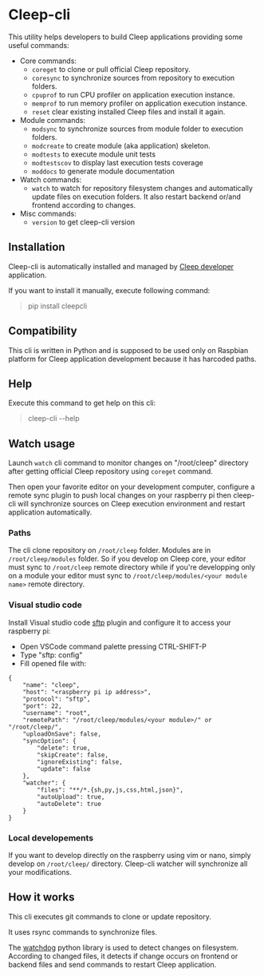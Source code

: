 # Cleep-cli

This utility helps developers to build Cleep applications providing some useful commands:
* Core commands:
    * `coreget` to clone or pull official Cleep repository.
    * `coresync` to synchronize sources from repository to execution folders.
    * `cpuprof` to run CPU profiler on application execution instance.
    * `memprof` to run memory profiler on application execution instance.
    * `reset` clear existing installed Cleep files and install it again.
* Module commands:
    * `modsync` to synchronize sources from module folder to execution folders.
    * `modcreate` to create module (aka application) skeleton.
    * `modtests` to execute module unit tests
    * `modtestscov` to display last execution tests coverage
    * `moddocs` to generate module documentation
* Watch commands:
    * `watch` to watch for repository filesystem changes and automatically update files on execution folders. It also restart backend or/and frontend according to changes.
* Misc commands:
    * `version` to get cleep-cli version

## Installation
Cleep-cli is automatically installed and managed by [Cleep developer](https://github.com/tangb/cleepmod-developer) application.

If you want to install it manually, execute following command:
> pip install cleepcli

## Compatibility
This cli is written in Python and is supposed to be used only on Raspbian platform for Cleep application development because it has harcoded paths.

## Help
Execute this command to get help on this cli:
> cleep-cli --help

## Watch usage
Launch `watch` cli command to monitor changes on "/root/cleep" directory after getting official Cleep repository using `coreget` command.

Then open your favorite editor on your development computer, configure a remote sync plugin to push local changes on your raspberry pi then cleep-cli will synchronize sources on Cleep execution environment and restart application automatically.

### Paths
The cli clone repository on `/root/cleep` folder. Modules are in `/root/cleep/modules` folder.
So if you develop on Cleep core, your editor must sync to `/root/cleep` remote directory while if you're developping only on a module your editor must sync to `/root/cleep/modules/<your module name>` remote directory.

### Visual studio code
Install Visual studio code [sftp](https://marketplace.visualstudio.com/items?itemName=liximomo.sftp) plugin and configure it to access your raspberry pi:
* Open VSCode command palette pressing CTRL-SHIFT-P
* Type "sftp: config"
* Fill opened file with:

```
{
    "name": "cleep",
    "host": "<raspberry pi ip address>",
    "protocol": "sftp",
    "port": 22,
    "username": "root",
    "remotePath": "/root/cleep/modules/<your module>/" or "/root/cleep/",
    "uploadOnSave": false,
    "syncOption": {
        "delete": true,
        "skipCreate": false,
        "ignoreExisting": false,
        "update": false
    },
    "watcher": {
        "files": "**/*.{sh,py,js,css,html,json}",
        "autoUpload": true,
        "autoDelete": true
    }
}
```

### Local developements
If you want to develop directly on the raspberry using vim or nano, simply develop on `/root/cleep/` directory. Cleep-cli watcher will synchronize all your modifications.

## How it works
This cli executes git commands to clone or update repository.

It uses rsync commands to synchronize files.

The [watchdog](https://pypi.org/project/watchdog/) python library is used to detect changes on filesystem. According to changed files, it detects if change occurs on frontend or backend files and send commands to restart Cleep application.

